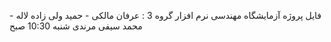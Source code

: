 فایل پروژه آزمایشگاه مهندسی نرم افزار
گروه 3 : عرفان مالکی - حمید ولی زاده لاله - محمد سیفی مرندی
شنبه 10:30 صبح
